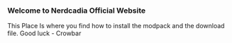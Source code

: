 ### Welcome to Nerdcadia Official Website

This Place Is where you find how to install the modpack and the download file.
Good luck - Crowbar








